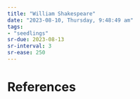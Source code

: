 ```yaml
---
title: "William Shakespeare"
date: "2023-08-10, Thursday, 9:48:49 am"
tags:
- "seedlings"
sr-due: 2023-08-13
sr-interval: 3
sr-ease: 250
---
```




# References